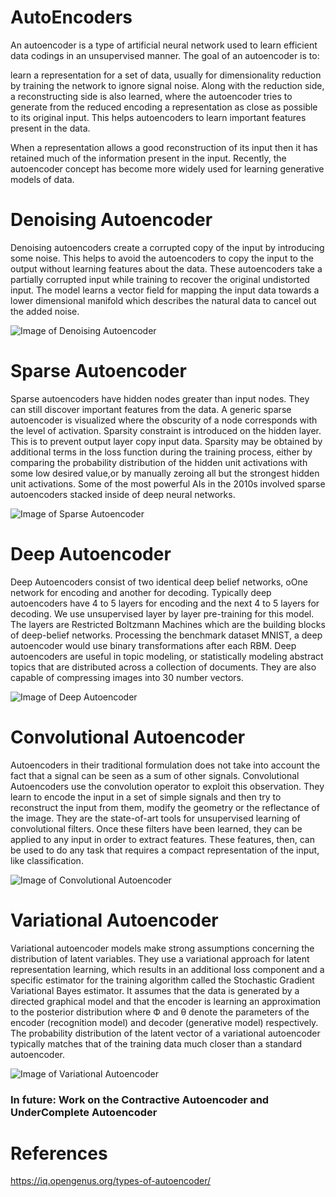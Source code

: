 # AutoEncoders

An autoencoder is a type of artificial neural network used to learn efficient data codings in an unsupervised manner. The goal of an autoencoder is to:

learn a representation for a set of data, usually for dimensionality reduction by training the network to ignore signal noise.
Along with the reduction side, a reconstructing side is also learned, where the autoencoder tries to generate from the reduced encoding a representation as close as possible to its original input. This helps autoencoders to learn important features present in the data.

When a representation allows a good reconstruction of its input then it has retained much of the information present in the input. Recently, the autoencoder concept has become more widely used for learning generative models of data.


# Denoising Autoencoder
Denoising autoencoders create a corrupted copy of the input by introducing some noise. This helps to avoid the autoencoders to copy the input to the output without learning features about the data. These autoencoders take a partially corrupted input while training to recover the original undistorted input. The model learns a vector field for mapping the input data towards a lower dimensional manifold which describes the natural data to cancel out the added noise.

![Image of Denoising Autoencoder](https://iq.opengenus.org/content/images/2019/07/a1.png)

# Sparse Autoencoder
Sparse autoencoders have hidden nodes greater than input nodes. They can still discover important features from the data. A generic sparse autoencoder is visualized where the obscurity of a node corresponds with the level of activation. Sparsity constraint is introduced on the hidden layer. This is to prevent output layer copy input data. Sparsity may be obtained by additional terms in the loss function during the training process, either by comparing the probability distribution of the hidden unit activations with some low desired value,or by manually zeroing all but the strongest hidden unit activations. Some of the most powerful AIs in the 2010s involved sparse autoencoders stacked inside of deep neural networks.

![Image of Sparse Autoencoder](https://iq.opengenus.org/content/images/2019/07/a2.png)


# Deep Autoencoder
Deep Autoencoders consist of two identical deep belief networks, oOne network for encoding and another for decoding. Typically deep autoencoders have 4 to 5 layers for encoding and the next 4 to 5 layers for decoding. We use unsupervised layer by layer pre-training for this model. The layers are Restricted Boltzmann Machines which are the building blocks of deep-belief networks. Processing the benchmark dataset MNIST, a deep autoencoder would use binary transformations after each RBM. Deep autoencoders are useful in topic modeling, or statistically modeling abstract topics that are distributed across a collection of documents. They are also capable of compressing images into 30 number vectors.

![Image of Deep Autoencoder](https://iq.opengenus.org/content/images/2019/07/a3.png)


# Convolutional Autoencoder
Autoencoders in their traditional formulation does not take into account the fact that a signal can be seen as a sum of other signals. Convolutional Autoencoders use the convolution operator to exploit this observation. They learn to encode the input in a set of simple signals and then try to reconstruct the input from them, modify the geometry or the reflectance of the image. They are the state-of-art tools for unsupervised learning of convolutional filters. Once these filters have been learned, they can be applied to any input in order to extract features. These features, then, can be used to do any task that requires a compact representation of the input, like classification.

![Image of Convolutional Autoencoder](https://iq.opengenus.org/content/images/2019/07/a5.png)

# Variational Autoencoder
Variational autoencoder models make strong assumptions concerning the distribution of latent variables. They use a variational approach for latent representation learning, which results in an additional loss component and a specific estimator for the training algorithm called the Stochastic Gradient Variational Bayes estimator. It assumes that the data is generated by a directed graphical model and that the encoder is learning an approximation to the posterior distribution where Ф and θ denote the parameters of the encoder (recognition model) and decoder (generative model) respectively. The probability distribution of the latent vector of a variational autoencoder typically matches that of the training data much closer than a standard autoencoder.

![Image of Variational Autoencoder](https://iq.opengenus.org/content/images/2019/07/a6.png)


### In future:  Work on the Contractive Autoencoder and UnderComplete Autoencoder

# References
https://iq.opengenus.org/types-of-autoencoder/

